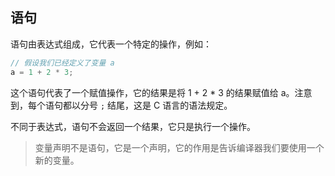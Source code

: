 ## 语句

语句由表达式组成，它代表一个特定的操作，例如：

```c
// 假设我们已经定义了变量 a
a = 1 + 2 * 3;

```

这个语句代表了一个赋值操作，它的结果是将 1 + 2 \* 3 的结果赋值给 a。注意到，每个语句都以分号 `;` 结尾，这是 C 语言的语法规定。

不同于表达式，语句不会返回一个结果，它只是执行一个操作。

> 变量声明不是语句，它是一个声明，它的作用是告诉编译器我们要使用一个新的变量。
